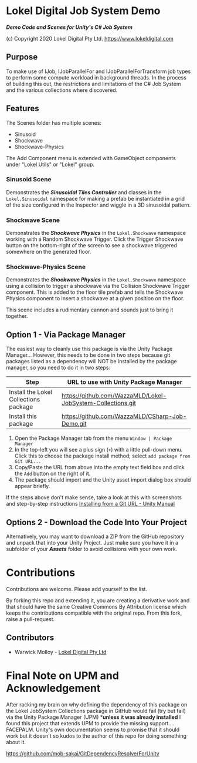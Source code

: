 # Lokel Digital Job System Demo

***Demo Code and Scenes for Unity's C# Job System***

(c) Copyright 2020 Lokel Digital Pty Ltd.
https://www.lokeldigital.com

## Purpose

To make use of IJob, IJobParallelFor and IJobParallelForTransform
job types to perform some compute workload in background threads.
In the process of building this out, the restrictions and limitations
of the C# Job System and the various collections where discovered.

## Features

The Scenes folder has multiple scenes:
- Sinusoid
- Shockwave
- Shockwave-Physics

The Add Component menu is extended with GameObject components under
"Lokel Utils" or "Lokel" group.

### Sinusoid Scene

Demonstrates the ***Sinusoidal Tiles Controller*** and classes
in the `Lokel.Sinusoidal` namespace for making a prefab
be instantiated in a grid of the size configured in the Inspector
and wiggle in a 3D sinusoidal pattern.

### Shockwave Scene

Demonstrates the ***Shockwave Physics*** in the `Lokel.Shockwave` namespace
working with a Random Shockwave Trigger. Click the Trigger Shockwave button
on the bottom-right of the screen to see a shockwave triggered somewhere on the
generated floor.

### Shockwave-Physics Scene

Demonstrates the ***Shockwave Physics*** in the `Lokel.Shockwave` namespace
using a collision to trigger a shockwave via the Collision Shockwave Trigger
component. This is added to the floor tile prefab and tells the Shockwave Physics
component to insert a shockwave at a given position on the floor.

This scene includes a rudimentary cannon and sounds just to bring it together.

## Option 1 - Via Package Manager

The easiest way to cleanly use this package is via the Unity Package Manager...
However, this needs to be done in two steps because git packages listed as a dependency
will NOT be installed by the package manager, so you need to do it in two steps:

| Step                                  | URL to use with Unity Package Manager                       |
|---------------------------------------|-------------------------------------------------------------|
| Install the Lokel Collections package | https://github.com/WazzaMLD/Lokel-JobSystem-Collections.git |
| Install this package                  | https://github.com/WazzaMLD/CSharp-Job-Demo.git             |

1. Open the Package Manager tab from the menu `Window | Package Manager`
2. In the top-left you will see a plus sign (`+`) with
a little pull-down menu. Click this to choose the package install
method; select `add package from Git URL...` 
3. Copy/Paste the URL from above into the empty text field box and click the `Add` button on the right of it.
4. The package should import and the Unity asset import dialog box should appear briefly.

If the steps above don't make sense, take a look at this with
screenshots and step-by-step instructions
[Installing from a Git URL - Unity Manual](https://docs.unity3d.com/Manual/upm-ui-giturl.html)

## Options 2 - Download the Code Into Your Project

Alternatively, you may want to download a ZIP from the GitHub
repository and unpack that into your Unity Project. Just make sure you have it in a subfolder of your ***Assets*** folder to avoid
collisions with your own work.

# Contributions

Contributions are welcome. Please add yourself to the list.

By forking this repo and extending it, you are creating
a derivative work and that should have the same Creative Commons
By Attribution license which keeps the contributions compatible
with the original repo. From this fork, raise a pull-request.

## Contributors

- Warwick Molloy - [Lokel Digital Pty Ltd](https://www.lokeldigital.com)

# Final Note on UPM and Acknowledgement

After racking my brain on why defining the dependency of this package on the
Lokel JobSystem Collections package in GitHub would fail (try but fail) via
the Unity Package Manager (UPM) ***unless it was already installed** I found this
project that extends UPM to provide the missing support.... FACEPALM. Unity's own
documentation seems to promise that it should work but it doesn't so kudos to the
author of this repo for doing something about it.

https://github.com/mob-sakai/GitDependencyResolverForUnity
